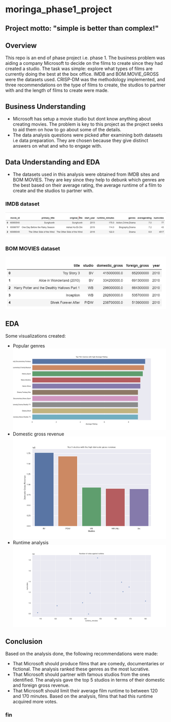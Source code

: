 # moringa_phase1_project

## Project motto: "simple is better than complex!"

## Overview
This repo is an end of phase project i.e. phase 1. The business problem was aiding a company Microsoft to decide on the films to create since they had created a studio. The task was simple: explore what types of films are currently doing the best at the box office. IMDB and BOM.MOVIE_GROSS were the datasets used. CRISP-DM was the methodology implemented, and three recommendations on the type of films to create, the studios to partner with and the length of films to create were made.

## Business Understanding
* Microsoft has setup a movie studio but dont know anything about creating movies. The problem is key to this project as the project seeks to aid them on how to go about some of the details.
* The data analysis questions were picked after examining both datasets i.e data preparation. They are chosen because they give distinct answers on what and who to engage with.

## Data Understanding and EDA
* The datasets used in this analysis were obtained from IMDB sites and BOM MOVIES. They are key since they help to debunk which genres are the best based on their average rating, the average runtime of a film to create and the studios to partner with.
### IMDB dataset
![alt text](https://github.com/Daniel1999Akama/moringa_phase1_project/blob/main/sql_df.jpg)
### BOM MOVIES dataset
![alt text](https://github.com/Daniel1999Akama/moringa_phase1_project/blob/main/bom_movies.jpg)

## EDA
Some visualizations created:
* Popular genres
![alt text](https://github.com/Daniel1999Akama/moringa_phase1_project/blob/main/Popular%20genres.png)
* Domestic gross revenue
![alt text](https://github.com/Daniel1999Akama/moringa_phase1_project/blob/main/highest_domestic.png)
* Runtime analysis
![alt text](https://github.com/Daniel1999Akama/moringa_phase1_project/blob/main/runtime.png)

## Conclusion
Based on the analysis done, the following recommendations were made:
* That Microsoft should produce films that are comedy, documentaries or fictional. The analysis ranked these genres as the most lucrative.
* That Microsoft should partner with famous studios from the ones identified. The analysis gave the top 5 studios in terms of their domestic and foreign gross revenue.
* That Microsoft should limit their average film runtime to between 120 and 170 minutes. Based on the analysis, films that had this runtime acquired more votes.

### fin


